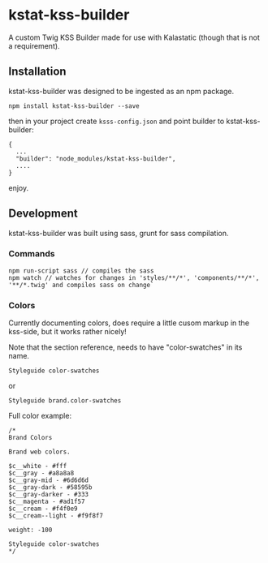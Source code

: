 # kstat-kss-builder

A custom Twig KSS Builder made for use with Kalastatic (though that is not a requirement).


## Installation

kstat-kss-builder was designed to be ingested as an npm package.

```
npm install kstat-kss-builder --save
```

then in your project create ```ksss-config.json``` and point builder to kstat-kss-builder:
```
{
  ...
  "builder": "node_modules/kstat-kss-builder",
  ....
}
```

enjoy.

## Development

kstat-kss-builder was built using sass, grunt for sass compilation.

### Commands
```
npm run-script sass // compiles the sass
npm watch // watches for changes in 'styles/**/*', 'components/**/*', '**/*.twig' and compiles sass on change`
```

### Colors

Currently documenting colors, does require a little cusom markup in the kss-side, but it works rather nicely!

Note that the section reference, needs to have "color-swatches" in its name.

```
Styleguide color-swatches
```
or
```
Styleguide brand.color-swatches
```

Full color example:

```
/*
Brand Colors

Brand web colors.

$c__white - #fff
$c__gray - #a8a8a8
$c__gray-mid - #6d6d6d
$c__gray-dark - #58595b
$c__gray-darker - #333
$c__magenta - #ad1f57
$c__cream - #f4f0e9
$c__cream--light - #f9f8f7

weight: -100

Styleguide color-swatches
*/
```
